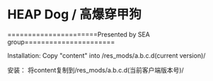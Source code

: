 ﻿# HEAP Dog / 高爆穿甲狗

======================Presented by SEA group======================

Installation: 
Copy "content" into /res_mods/a.b.c.d(current version)/

安装：
将content复制到/res_mods/a.b.c.d(当前客户端版本号)/


